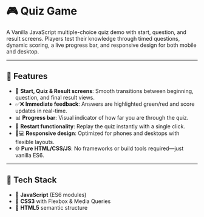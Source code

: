 # 🎮 Quiz Game

A Vanilla JavaScript multiple-choice quiz demo with start, question, and result screens. Players test their knowledge through timed questions, dynamic scoring, a live progress bar, and responsive design for both mobile and desktop.

---

## 🚀 Features  
- 🏁 **Start, Quiz & Result screens**: Smooth transitions between beginning, question, and final result views.  
- ✅❌ **Immediate feedback**: Answers are highlighted green/red and score updates in real-time.  
- 📊 **Progress bar**: Visual indicator of how far you are through the quiz.  
- 🔄 **Restart functionality**: Replay the quiz instantly with a single click.  
- 📱💻 **Responsive design**: Optimized for phones and desktops with flexible layouts.  
- 🌐 **Pure HTML/CSS/JS**: No frameworks or build tools required—just vanilla ES6.

---

## 🔨 Tech Stack  
- 🔧 **JavaScript** (ES6 modules)  
- 🎨 **CSS3** with Flexbox & Media Queries  
- 📄 **HTML5** semantic structure
